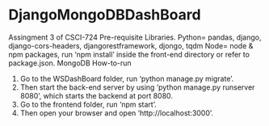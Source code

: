 # DjangoMongoDBDashBoard
 Assingment 3 of CSCI-724
Pre-requisite Libraries.
Python= pandas, django, django-cors-headers, djangorestframework, djongo, tqdm
Node= node & npm packages, run ‘npm install’ inside the front-end directory or refer to package.json.
MongoDB
How-to-run
1.	Go to the WSDashBoard folder, run ‘python manage.py migrate’.
2.	Then start the back-end server by using ‘python manage.py runserver 8080’, which starts the backend at port 8080.
3.	Go to the frontend folder, run ‘npm start’.
4.	Then open your browser and open ‘http://localhost:3000’.
